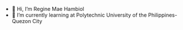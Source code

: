 - 👋 Hi, I’m Regine Mae Hambiol
- 🌱 I’m currently learning at Polytechnic University of the Philippines-Quezon City

<!---
diareinxs/diareinxs is a ✨ special ✨ repository because its `README.md` (this file) appears on your GitHub profile.
You can click the Preview link to take a look at your changes.
--->
